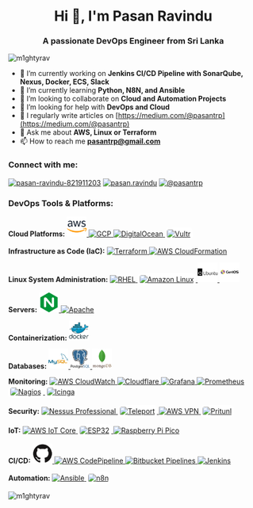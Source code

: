 <h1 align="center">Hi 👋, I'm Pasan Ravindu</h1>
<h3 align="center">A passionate DevOps Engineer from Sri Lanka</h3>

<p align="left"> <img src="https://komarev.com/ghpvc/?username=m1ghtyrav&label=Profile%20views&color=0e75b6&style=flat" alt="m1ghtyrav" /> </p>

- 🔭 I’m currently working on **Jenkins CI/CD Pipeline with SonarQube, Nexus, Docker, ECS, Slack**
- 🌱 I’m currently learning **Python, N8N, and Ansible**
- 👯 I’m looking to collaborate on **Cloud and Automation Projects**
- 🤝 I’m looking for help with **DevOps and Cloud**
- 📝 I regularly write articles on [https://medium.com/@pasantrp](https://medium.com/@pasantrp)
- 💬 Ask me about **AWS, Linux or Terraform**
- 📫 How to reach me **pasantrp@gmail.com**

<h3 align="left">Connect with me:</h3>
<p align="left">
<a href="https://linkedin.com/in/pasan-ravindu-821911203" target="blank"><img align="center" src="https://raw.githubusercontent.com/rahuldkjain/github-profile-readme-generator/master/src/images/icons/Social/linked-in-alt.svg" alt="pasan-ravindu-821911203" height="30" width="40" /></a>
<a href="https://fb.com/pasan.ravindu" target="blank"><img align="center" src="https://raw.githubusercontent.com/rahuldkjain/github-profile-readme-generator/master/src/images/icons/Social/facebook.svg" alt="pasan.ravindu" height="30" width="40" /></a>
<a href="https://medium.com/@pasantrp" target="blank"><img align="center" src="https://raw.githubusercontent.com/rahuldkjain/github-profile-readme-generator/master/src/images/icons/Social/medium.svg" alt="@pasantrp" height="30" width="40" /></a>
</p>

<h3 align="left">DevOps Tools & Platforms:</h3>

<!-- Cloud Platforms -->
<p align="left">
  <strong>Cloud Platforms:</strong>
  <a href="https://aws.amazon.com/" target="_blank" rel="noreferrer">
    <img src="https://raw.githubusercontent.com/devicons/devicon/master/icons/amazonwebservices/amazonwebservices-original-wordmark.svg" alt="AWS" width="40" height="40"/>
  </a>
  <a href="https://cloud.google.com" target="_blank" rel="noreferrer">
    <img src="https://www.vectorlogo.zone/logos/google_cloud/google_cloud-icon.svg" alt="GCP" width="40" height="40"/>
  </a>
  <a href="https://www.digitalocean.com/" target="_blank" rel="noreferrer">
    <img src="https://www.vectorlogo.zone/logos/digitalocean/digitalocean-icon.svg" alt="DigitalOcean" width="40" height="40"/>
  </a>
  <a href="https://www.vultr.com/" target="_blank" rel="noreferrer">
    <img src="https://seeklogo.com/images/V/vultr-logo-DA1A57E5F1-seeklogo.com.png" alt="Vultr" width="40" height="40" style="background:#fff; padding:4px; border-radius:8px;"/>
  </a>
</p>

<!-- Infrastructure as Code -->
<p align="left">
  <strong>Infrastructure as Code (IaC):</strong>
  <a href="https://www.terraform.io/" target="_blank" rel="noreferrer">
    <img src="https://www.vectorlogo.zone/logos/terraformio/terraformio-icon.svg" alt="Terraform" width="40" height="40"/>
  </a>
  <a href="https://aws.amazon.com/cloudformation/" target="_blank" rel="noreferrer">
    <img src="https://raw.githubusercontent.com/aws/aws-icons/master/Architecture-Service-Icons/Arch_AWS-CloudFormation_48.svg" alt="AWS CloudFormation" width="40" height="40"/>
  </a>
</p>

<!-- Linux System Administration -->
<p align="left">
  <strong>Linux System Administration:</strong>
  <a href="https://www.redhat.com/en/technologies/linux-platforms/enterprise-linux" target="_blank" rel="noreferrer">
    <img src="https://www.vectorlogo.zone/logos/redhat/redhat-icon.svg" alt="RHEL" width="40" height="40"/>
  </a>
  <a href="https://aws.amazon.com/amazon-linux-ami/" target="_blank" rel="noreferrer">
    <img src="https://avatars.githubusercontent.com/u/29548126?s=200&v=4" alt="Amazon Linux" width="40" height="40" style="background:#fff; padding:4px; border-radius:8px;"/>
  </a>
  <a href="https://ubuntu.com/" target="_blank" rel="noreferrer">
    <img src="https://raw.githubusercontent.com/devicons/devicon/master/icons/ubuntu/ubuntu-plain-wordmark.svg" alt="Ubuntu" width="40" height="40"/>
  </a>
  <a href="https://www.centos.org/" target="_blank" rel="noreferrer">
    <img src="https://raw.githubusercontent.com/devicons/devicon/master/icons/centos/centos-original-wordmark.svg" alt="CentOS" width="40" height="40"/>
  </a>
</p>

<!-- Servers -->
<p align="left">
  <strong>Servers:</strong>
  <a href="https://www.nginx.com" target="_blank" rel="noreferrer">
    <img src="https://raw.githubusercontent.com/devicons/devicon/master/icons/nginx/nginx-original.svg" alt="Nginx" width="40" height="40"/>
  </a>
  <a href="https://httpd.apache.org/" target="_blank" rel="noreferrer">
    <img src="https://www.vectorlogo.zone/logos/apache/apache-icon.svg" alt="Apache" width="40" height="40"/>
  </a>
</p>

<!-- Containerization -->
<p align="left">
  <strong>Containerization:</strong>
  <a href="https://www.docker.com/" target="_blank" rel="noreferrer">
    <img src="https://raw.githubusercontent.com/devicons/devicon/master/icons/docker/docker-original-wordmark.svg" alt="Docker" width="40" height="40"/>
  </a>
</p>

<!-- Databases -->
<p align="left">
  <strong>Databases:</strong>
  <a href="https://www.mysql.com/" target="_blank" rel="noreferrer">
    <img src="https://raw.githubusercontent.com/devicons/devicon/master/icons/mysql/mysql-original-wordmark.svg" alt="MySQL" width="40" height="40"/>
  </a>
  <a href="https://www.postgresql.org" target="_blank" rel="noreferrer">
    <img src="https://raw.githubusercontent.com/devicons/devicon/master/icons/postgresql/postgresql-original-wordmark.svg" alt="PostgreSQL" width="40" height="40"/>
  </a>
  <a href="https://www.mongodb.com/" target="_blank" rel="noreferrer">
    <img src="https://raw.githubusercontent.com/devicons/devicon/master/icons/mongodb/mongodb-original-wordmark.svg" alt="MongoDB" width="40" height="40"/>
  </a>
</p>

<!-- Monitoring -->
<p align="left">
  <strong>Monitoring:</strong>
  <a href="https://aws.amazon.com/cloudwatch/" target="_blank" rel="noreferrer">
    <img src="https://www.vectorlogo.zone/logos/amazon_cloudwatch/amazon_cloudwatch-icon.svg" alt="AWS CloudWatch" width="40" height="40"/>
  </a>
  <a href="https://www.cloudflare.com/" target="_blank" rel="noreferrer">
    <img src="https://www.vectorlogo.zone/logos/cloudflare/cloudflare-icon.svg" alt="Cloudflare" width="40" height="40"/>
  </a>
  <a href="https://grafana.com" target="_blank" rel="noreferrer">
    <img src="https://www.vectorlogo.zone/logos/grafana/grafana-icon.svg" alt="Grafana" width="40" height="40"/>
  </a>
  <a href="https://prometheus.io/" target="_blank" rel="noreferrer">
    <img src="https://www.vectorlogo.zone/logos/prometheusio/prometheusio-icon.svg" alt="Prometheus" width="40" height="40"/>
  </a>
  <a href="https://www.nagios.org/" target="_blank" rel="noreferrer">
    <img src="https://www.vectorlogo.zone/logos/nagios/nagios-icon.svg" alt="Nagios" width="40" height="40" style="background:#fff; padding:4px; border-radius:8px;"/>
  </a>
  <a href="https://icinga.com/" target="_blank" rel="noreferrer">
    <img src="https://upload.wikimedia.org/wikipedia/commons/3/38/Icinga_Logo.svg" alt="Icinga" width="40" height="40" style="background:#fff; padding:4px; border-radius:8px;"/>
  </a>
</p>

<!-- Security -->
<p align="left">
  <strong>Security:</strong>
  <a href="https://www.tenable.com/products/nessus" target="_blank" rel="noreferrer">
    <img src="https://www.vectorlogo.zone/logos/tenable/tenable-icon.svg" alt="Nessus Professional" width="40" height="40"/>
  </a>
  <a href="https://goteleport.com/" target="_blank" rel="noreferrer">
    <img src="https://avatars.githubusercontent.com/u/13284804?s=200&v=4" alt="Teleport" width="40" height="40" style="background:#fff; padding:4px; border-radius:8px;"/>
  </a>
  <a href="https://aws.amazon.com/vpn/" target="_blank" rel="noreferrer">
    <img src="https://raw.githubusercontent.com/aws/aws-icons/master/Architecture-Service-Icons/Arch_AWS-Client-VPN_48.svg" alt="AWS VPN" width="40" height="40"/>
  </a>
  <a href="https://pritunl.com/" target="_blank" rel="noreferrer">
    <img src="https://upload.wikimedia.org/wikipedia/commons/thumb/1/19/Pritunl_logo.png/512px-Pritunl_logo.png" alt="Pritunl" width="40" height="40" style="background:#fff; padding:4px; border-radius:8px;"/>
  </a>
</p>

<!-- IoT -->
<p align="left">
  <strong>IoT:</strong>
  <a href="https://aws.amazon.com/iot-core/" target="_blank" rel="noreferrer">
    <img src="https://raw.githubusercontent.com/aws/aws-icons/master/Architecture-Service-Icons/Arch_AWS-IoT-Core_48.svg" alt="AWS IoT Core" width="40" height="40"/>
  </a>
  <a href="https://www.espressif.com/en/products/socs/esp32" target="_blank" rel="noreferrer">
    <img src="https://www.espressif.com/sites/all/themes/espressif/images/logo-black.svg" alt="ESP32" width="40" height="40" style="background:#fff; padding:4px; border-radius:8px;"/>
  </a>
  <a href="https://www.raspberrypi.com/products/raspberry-pi-pico/" target="_blank" rel="noreferrer">
    <img src="https://www.raspberrypi.com/app/uploads/2018/03/Raspberry-Pi-Logo.png" alt="Raspberry Pi Pico" width="40" height="40"/>
  </a>
</p>

<!-- CI/CD -->
<p align="left">
  <strong>CI/CD:</strong>
  <a href="https://docs.github.com/en/actions" target="_blank" rel="noreferrer">
    <img src="https://raw.githubusercontent.com/devicons/devicon/master/icons/github/github-original.svg" alt="GitHub Workflows" width="40" height="40"/>
  </a>
  <a href="https://aws.amazon.com/codepipeline/" target="_blank" rel="noreferrer">
    <img src="https://raw.githubusercontent.com/aws/aws-icons/master/Architecture-Service-Icons/Arch_AWS-CodePipeline_48.svg" alt="AWS CodePipeline" width="40" height="40"/>
  </a>
  <a href="https://bitbucket.org/product/features/pipelines" target="_blank" rel="noreferrer">
    <img src="https://www.vectorlogo.zone/logos/bitbucket/bitbucket-icon.svg" alt="Bitbucket Pipelines" width="40" height="40"/>
  </a>
  <a href="https://www.jenkins.io" target="_blank" rel="noreferrer">
    <img src="https://www.vectorlogo.zone/logos/jenkins/jenkins-icon.svg" alt="Jenkins" width="40" height="40"/>
  </a>
</p>

<!-- Automation -->
<p align="left">
  <strong>Automation:</strong>
  <a href="https://www.ansible.com/" target="_blank" rel="noreferrer">
    <img src="https://www.vectorlogo.zone/logos/ansible/ansible-icon.svg" alt="Ansible" width="40" height="40"/>
  </a>
  <a href="https://n8n.io/" target="_blank" rel="noreferrer">
    <img src="https://avatars.githubusercontent.com/u/45487711?s=200&v=4" alt="n8n" width="40" height="40" style="background:#fff; padding:4px; border-radius:8px;"/>
  </a>
</p>

<p><img align="center" src="https://github-readme-stats.vercel.app/api/top-langs?username=m1ghtyrav&show_icons=true&locale=en&layout=compact" alt="m1ghtyrav" /></p>
